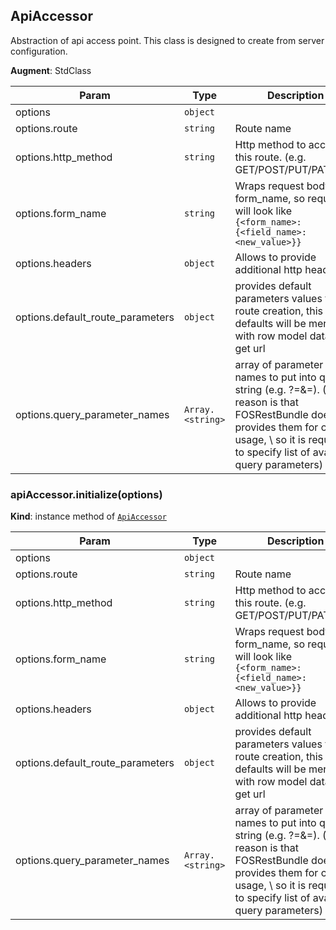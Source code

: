 <a name="module_ApiAccessor"></a>
## ApiAccessor
Abstraction of api access point. This class is designed to create from server configuration.

**Augment**: StdClass  

| Param | Type | Description |
| --- | --- | --- |
| options | <code>object</code> |  |
| options.route | <code>string</code> | Route name |
| options.http_method | <code>string</code> | Http method to access this route. (e.g. GET/POST/PUT/PATCH...) |
| options.form_name | <code>string</code> | Wraps request body into form_name, so request will look like                            `{<form_name>:{<field_name>: <new_value>}}` |
| options.headers | <code>object</code> | Allows to provide additional http headers |
| options.default_route_parameters | <code>object</code> | provides default parameters values for route creation,                            this defaults will be merged with row model data to get url |
| options.query_parameter_names | <code>Array.&lt;string&gt;</code> | array of parameter names to put into query string                         (e.g. ?<parameter-name>=<value>&<parameter-name>=<value>).                         (The reason is that FOSRestBundle doesn’t provides them for client usage, \                         so it is required to specify list of available query parameters) |

<a name="module_ApiAccessor#initialize"></a>
### apiAccessor.initialize(options)
**Kind**: instance method of <code>[ApiAccessor](#module_ApiAccessor)</code>  

| Param | Type | Description |
| --- | --- | --- |
| options | <code>object</code> |  |
| options.route | <code>string</code> | Route name |
| options.http_method | <code>string</code> | Http method to access this route. (e.g. GET/POST/PUT/PATCH...) |
| options.form_name | <code>string</code> | Wraps request body into form_name, so request will look like                            `{<form_name>:{<field_name>: <new_value>}}` |
| options.headers | <code>object</code> | Allows to provide additional http headers |
| options.default_route_parameters | <code>object</code> | provides default parameters values for route creation,                            this defaults will be merged with row model data to get url |
| options.query_parameter_names | <code>Array.&lt;string&gt;</code> | array of parameter names to put into query string                         (e.g. ?<parameter-name>=<value>&<parameter-name>=<value>).                         (The reason is that FOSRestBundle doesn’t provides them for client usage, \                         so it is required to specify list of available query parameters) |

